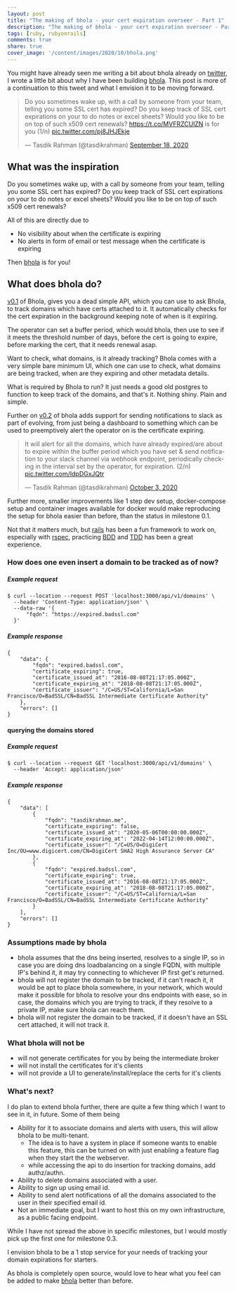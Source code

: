 ```yaml
---
layout: post
title: "The making of bhola - your cert expiration overseer - Part 1"
description: "The making of bhola - your cert expiration overseer - Part 1"
tags: [ruby, rubyonrails]
comments: true
share: true
cover_image: '/content/images/2020/10/bhola.png'
---
```


You might have already seen me writing a bit about bhola already on [twitter](https://twitter.com/tasdikrahman), I wrote a little bit about why I have been building [bhola](https://github.com/tasdikrahman/bhola). This post is more of a continuation to this tweet and what I envision it to be moving forward.

<blockquote class="twitter-tweet"><p lang="en" dir="ltr">Do you sometimes wake up, with a call by someone from your team, telling you some SSL cert has expired? Do you keep track of SSL cert expirations on your to do notes or excel sheets? Would you like to be on top of such x509 cert renewals? <a href="https://t.co/MVFRZCUlZN">https://t.co/MVFRZCUlZN</a> is for you (1/n) <a href="https://t.co/pj8JHJEkje">pic.twitter.com/pj8JHJEkje</a></p>&mdash; Tasdik Rahman (@tasdikrahman) <a href="https://twitter.com/tasdikrahman/status/1306945863369936896?ref_src=twsrc%5Etfw">September 18, 2020</a></blockquote> <script async src="https://platform.twitter.com/widgets.js" charset="utf-8"></script>

## What was the inspiration

Do you sometimes wake up, with a call by someone from your team, telling you some SSL cert has expired? Do you keep track of SSL cert expirations on your to do notes or excel sheets? Would you like to be on top of such x509 cert renewals?

All of this are directly due to
- No visibility about when the certificate is expiring
- No alerts in form of email or test message when the certificate is expiring

Then [bhola](https://github.com/tasdikrahman/bhola) is for you!

## What does bhola do?

[v0.1](https://github.com/tasdikrahman/bhola/releases/tag/v0.1.0) of Bhola, gives you a dead simple API, which you can use to ask Bhola, to track domains which have certs attached to it. It automatically checks for the cert expiration in the background keeping note of when is it expiring.

The operator can set a buffer period, which would bhola, then use to see if it meets the threshold number of days, before the cert is going to expire, before marking the cert, that it needs renewal asap.

Want to check, what domains, is it already tracking? Bhola comes with a very simple bare minimum UI, which one can use to check, what domains are being tracked, when are they expiring and other metadata details.

What is required by Bhola to run? It just needs a good old postgres to function to keep track of the domains, and that's it. Nothing shiny. Plain and simple.

Further on [v0.2](https://github.com/tasdikrahman/bhola/releases/tag/v0.2.0) of bhola adds support for sending notifications to slack as part of evolving, from just being a dashboard to something which can be used to preemptively alert the operator on is the certificate expiring.

<blockquote class="twitter-tweet"><p lang="en" dir="ltr">It will alert for all the domains, which have already expired/are about to expire within the buffer period which you have set &amp; send notification to your slack channel via webhook endpoint, periodically checking in the interval set by the operator, for expiration. (2/n) <a href="https://t.co/IdpDGxJQtr">pic.twitter.com/IdpDGxJQtr</a></p>&mdash; Tasdik Rahman (@tasdikrahman) <a href="https://twitter.com/tasdikrahman/status/1312414866133512192?ref_src=twsrc%5Etfw">October 3, 2020</a></blockquote> <script async src="https://platform.twitter.com/widgets.js" charset="utf-8"></script>

Further more, smaller improvements like 1 step dev setup, docker-compose setup and container images available for docker would make reproducing the setup for bhola easier than before, than the status in milestone 0.1.

Not that it matters much, but [rails](https://rubyonrails.org/) has been a fun framework to work on, especially with [rspec](https://rspec.info/), practicing [BDD](https://en.wikipedia.org/wiki/Behavior-driven_development) and [TDD](https://en.wikipedia.org/wiki/Test-driven_development) has been a great experience.

### How does one even insert a domain to be tracked as of now?

##### Example request
```
$ curl --location --request POST 'localhost:3000/api/v1/domains' \
  --header 'Content-Type: application/json' \
  --data-raw '{
      "fqdn": "https://expired.badssl.com"
  }'
```

##### Example response
```
{
    "data": {
        "fqdn": "expired.badssl.com",
        "certificate_expiring": true,
        "certificate_issued_at": "2016-08-08T21:17:05.000Z",
        "certificate_expiring_at": "2018-08-08T21:17:05.000Z",
        "certificate_issuer": "/C=US/ST=California/L=San Francisco/O=BadSSL/CN=BadSSL Intermediate Certificate Authority"
    },
    "errors": []
}
```
#### querying the domains stored
##### Example request
```
$ curl --location --request GET 'localhost:3000/api/v1/domains' \
  --header 'Accept: application/json'
```

##### Example response
```
{
    "data": [
        {
            "fqdn": "tasdikrahman.me",
            "certificate_expiring": false,
            "certificate_issued_at": "2020-05-06T00:00:00.000Z",
            "certificate_expiring_at": "2022-04-14T12:00:00.000Z",
            "certificate_issuer": "/C=US/O=DigiCert Inc/OU=www.digicert.com/CN=DigiCert SHA2 High Assurance Server CA"
        },
        {
            "fqdn": "expired.badssl.com",
            "certificate_expiring": true,
            "certificate_issued_at": "2016-08-08T21:17:05.000Z",
            "certificate_expiring_at": "2018-08-08T21:17:05.000Z",
            "certificate_issuer": "/C=US/ST=California/L=San Francisco/O=BadSSL/CN=BadSSL Intermediate Certificate Authority"
        }
    ],
    "errors": []
}
```

### Assumptions made by bhola

- bhola assumes that the dns being inserted, resolves to a single IP, so in case you are doing dns loadbalancing on a single FQDN, with multiple IP's behind it, it may try connecting to whichever IP first get's returned.
- bhola will not register the domain to be tracked, if it can't reach it, it would be apt to place bhola somewhere, in your network, which would make it possible for bhola to resolve your dns endpoints with ease, so in case, the domains which you are trying to track, if they resolve to a private IP, make sure bhola can reach them.
- bhola will not register the domain to be tracked, if it doesn't have an SSL cert attached, it will not track it.

### What bhola will not be

- will not generate certificates for you by being the intermediate broker
- will not install the certificates for it's clients
- will not provide a UI to generate/install/replace the certs for it's clients

### What's next?

I do plan to extend bhola further, there are quite a few thing which I want to see in it, in future. Some of them being

- Ability for it to associate domains and alerts with users, this will allow bhola to be multi-tenant.
  - The idea is to have a system in place if someone wants to enable this feature, this can be turned on with just enabling a feature flag when they start the
    the webserver.
  - while accessing the api to do insertion for tracking domains, add authz/authn.
- Ability to delete domains associated with a user.
- Ability to sign up using email id.
- Ability to send alert notifications of all the domains associated to the user in their specified email id.
- Not an immediate goal, but I want to host this on my own infrastructure, as a public facing endpoint.


While I have not spread the above in specific milestones, but I would mostly pick up the first one for milestone 0.3.

I envision bhola to be a 1 stop service for your needs of tracking your domain expirations for starters.

As bhola is completely open source, would love to hear what you feel can be added to make [bhola](https://github.com/tasdikrahman/bhola) better than before.
